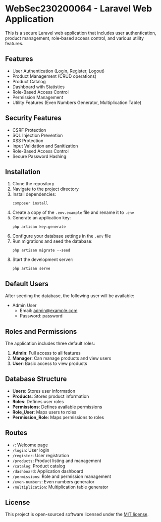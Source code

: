 # WebSec230200064 - Laravel Web Application

This is a secure Laravel web application that includes user authentication, product management, role-based access control, and various utility features.

## Features

- User Authentication (Login, Register, Logout)
- Product Management (CRUD operations)
- Product Catalog
- Dashboard with Statistics
- Role-Based Access Control
- Permission Management
- Utility Features (Even Numbers Generator, Multiplication Table)

## Security Features

- CSRF Protection
- SQL Injection Prevention
- XSS Protection
- Input Validation and Sanitization
- Role-Based Access Control
- Secure Password Hashing

## Installation

1. Clone the repository
2. Navigate to the project directory
3. Install dependencies:
   ```
   composer install
   ```
4. Create a copy of the `.env.example` file and rename it to `.env`
5. Generate an application key:
   ```
   php artisan key:generate
   ```
6. Configure your database settings in the `.env` file
7. Run migrations and seed the database:
   ```
   php artisan migrate --seed
   ```
8. Start the development server:
   ```
   php artisan serve
   ```

## Default Users

After seeding the database, the following user will be available:

- Admin User
  - Email: admin@example.com
  - Password: password

## Roles and Permissions

The application includes three default roles:

1. **Admin**: Full access to all features
2. **Manager**: Can manage products and view users
3. **User**: Basic access to view products

## Database Structure

- **Users**: Stores user information
- **Products**: Stores product information
- **Roles**: Defines user roles
- **Permissions**: Defines available permissions
- **Role_User**: Maps users to roles
- **Permission_Role**: Maps permissions to roles

## Routes

- `/`: Welcome page
- `/login`: User login
- `/register`: User registration
- `/products`: Product listing and management
- `/catalog`: Product catalog
- `/dashboard`: Application dashboard
- `/permissions`: Role and permission management
- `/even-numbers`: Even numbers generator
- `/multiplication`: Multiplication table generator

## License

This project is open-sourced software licensed under the [MIT license](https://opensource.org/licenses/MIT).
